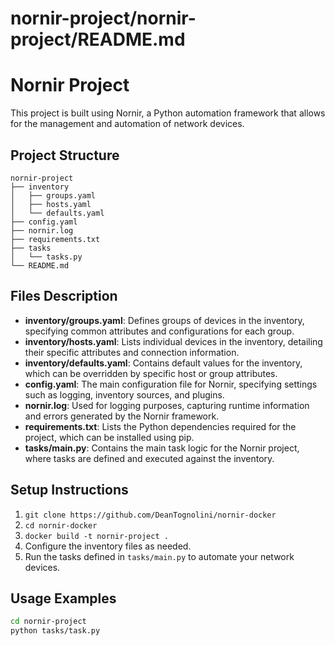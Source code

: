 # nornir-project/nornir-project/README.md

# Nornir Project

This project is built using Nornir, a Python automation framework that allows for the management and automation of network devices.

## Project Structure

```
nornir-project
├── inventory
│   ├── groups.yaml
│   ├── hosts.yaml
│   └── defaults.yaml
├── config.yaml
├── nornir.log
├── requirements.txt
├── tasks
│   └── tasks.py
└── README.md
```

## Files Description

- **inventory/groups.yaml**: Defines groups of devices in the inventory, specifying common attributes and configurations for each group.
- **inventory/hosts.yaml**: Lists individual devices in the inventory, detailing their specific attributes and connection information.
- **inventory/defaults.yaml**: Contains default values for the inventory, which can be overridden by specific host or group attributes.
- **config.yaml**: The main configuration file for Nornir, specifying settings such as logging, inventory sources, and plugins.
- **nornir.log**: Used for logging purposes, capturing runtime information and errors generated by the Nornir framework.
- **requirements.txt**: Lists the Python dependencies required for the project, which can be installed using pip.
- **tasks/main.py**: Contains the main task logic for the Nornir project, where tasks are defined and executed against the inventory.

## Setup Instructions

1. `git clone https://github.com/DeanTognolini/nornir-docker`
2. `cd nornir-docker`
3. `docker build -t nornir-project .`
4. Configure the inventory files as needed.
5. Run the tasks defined in `tasks/main.py` to automate your network devices.

## Usage Examples

```bash
cd nornir-project
python tasks/task.py
```
